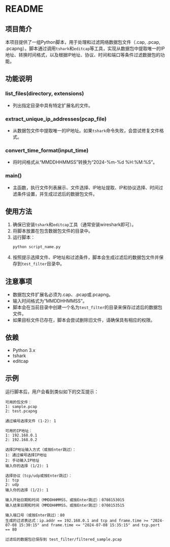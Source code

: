 # README

## 项目简介

本项目提供了一组Python脚本，用于处理和过滤网络数据包文件（.cap, .pcap, .pcapng）。脚本通过调用`tshark`和`editcap`等工具，实现从数据包中提取唯一的IP地址、转换时间格式，以及根据IP地址、协议、时间和端口等条件过滤数据包的功能。

## 功能说明

### list_files(directory, extensions)
- 列出指定目录中具有特定扩展名的文件。

### extract_unique_ip_addresses(pcap_file)
- 从数据包文件中提取唯一的IP地址。如果`tshark`命令失败，会尝试修复文件格式。

### convert_time_format(input_time)
- 将时间格式从“MMDDHHMMSS”转换为“2024-%m-%d %H:%M:%S”。

### main()
- 主函数，执行文件列表展示、文件选择、IP地址提取、IP和协议选择、时间过滤条件设置，并生成过滤后的数据包文件。

## 使用方法

1. 确保已安装`tshark`和`editcap`工具（通常安装wireshark即可）。
2. 将脚本放置在包含数据包文件的目录中。
3. 运行脚本：
   ```bash
   python script_name.py
   ```
4. 按照提示选择文件、IP地址和过滤条件，脚本会生成过滤后的数据包文件并保存到`test_filter`目录中。

## 注意事项

- 数据包文件扩展名必须为.cap、.pcap或.pcapng。
- 输入时间格式为“MMDDHHMMSS”。
- 脚本会在当前目录中创建一个名为`test_filter`的目录来保存过滤后的数据包文件。
- 如果目标文件已存在，脚本会尝试删除旧文件，请确保具有相应的权限。

## 依赖

- Python 3.x
- tshark
- editcap

## 示例

运行脚本后，用户会看到类似如下的交互提示：

```
可用的包文件：
1: sample.pcap
2: test.pcapng

通过编号选择文件 (1-2): 1

可用的IP地址：
1: 192.168.0.1
2: 192.168.0.2

选择IP地址输入方式（或按Enter跳过）：
1: 通过编号选择IP地址
2: 手动输入IP地址
输入你的选择 (1/2): 1

选择协议（tcp/udp或按Enter跳过）：
1: tcp
2: udp
输入你的选择 (1/2): 1

输入开始日期和时间（MMDDHHMMSS，或按Enter跳过）：0708153015
输入结束日期和时间（MMDDHHMMSS，或按Enter跳过）：0708153515

输入端口号（或按Enter跳过）：80
生成的过滤表达式：ip.addr == 192.168.0.1 and tcp and frame.time >= "2024-07-08 15:30:15" and frame.time <= "2024-07-08 15:35:15" and tcp.port == 80

过滤后的数据包已保存到 test_filter/filtered_sample.pcap
```
